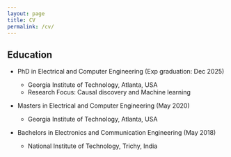 ```yaml
---
layout: page
title: CV
permalink: /cv/
---
```


## Education
- PhD in Electrical and Computer Engineering (Exp graduation: Dec 2025)
  - Georgia Institute of Technology, Atlanta, USA
  - Research Focus: Causal discovery and Machine learning
  
- Masters in Electrical and Computer Engineering (May 2020)
  - Georgia Institute of Technology, Atlanta, USA
  
- Bachelors in Electronics and Communication Engineering (May 2018)
  - National Institute of Technology, Trichy, India